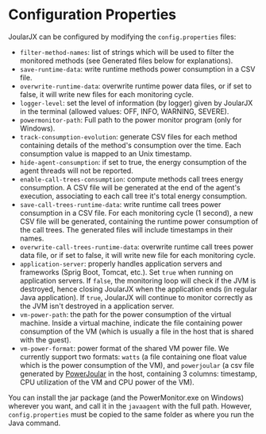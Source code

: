 # Configuration Properties

JoularJX can be configured by modifying the ```config.properties``` files:
- ```filter-method-names```: list of strings which will be used to filter the monitored methods (see Generated files below for explanations).
- ```save-runtime-data```: write runtime methods power consumption in a CSV file.
- ```overwrite-runtime-data```: overwrite runtime power data files, or if set to false, it will write new files for each monitoring cycle.
- ```logger-level```: set the level of information (by logger) given by JoularJX in the terminal (allowed values: OFF, INFO, WARNING, SEVERE).
- ```powermonitor-path```: Full path to the power monitor program (only for Windows).
- ```track-consumption-evolution```: generate CSV files for each method containing details of the method's consumption over the time. Each consumption value is mapped to an Unix timestamp.
- ```hide-agent-consumption```: if set to true, the energy consumption of the agent threads will not be reported.
- ```enable-call-trees-consumption```: compute methods call trees energy consumption. A CSV file will be generated at the end of the agent's execution, associating to each call tree it's total energy consumption.
- ```save-call-trees-runtime-data```: write runtime call trees power consumption in a CSV file. For each monitoring cycle (1 second), a new CSV file will be generated, containing the runtime power consumption of the call trees. The generated files will include timestamps in their names.
- ```overwrite-call-trees-runtime-data```: overwrite runtime call trees power data file, or if set to false, it will write new file for each monitoring cycle.
- ```application-server```: properly handles application servers and frameworks (Sprig Boot, Tomcat, etc.). Set ```true``` when running on application servers. If ```false```, the monitoring loop will check if the JVM is destroyed, hence closing JoularJX when the application ends (in regular Java application). If ```true```, JoularJX will continue to monitor correctly as the JVM isn't destroyed in a application server.
- ```vm-power-path```: the path for the power consumption of the virtual machine. Inside a virtual machine, indicate the file containing power consumption of the VM (which is usually a file in the host that is shared with the guest).
- ```vm-power-format```: power format of the shared VM power file. We currently support two formats: ```watts``` (a file containing one float value which is the power consumption of the VM), and ```powerjoular``` (a csv file generated by [PowerJoular](https://github.com/joular/powerjoular) in the host, containing 3 columns: timestamp, CPU utilization of the VM and CPU power of the VM).

You can install the jar package (and the PowerMonitor.exe on Windows) wherever you want, and call it in the ```javaagent``` with the full path.
However, ```config.properties``` must be copied to the same folder as where you run the Java command.